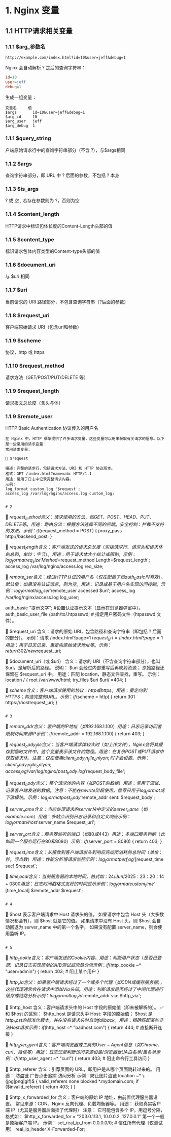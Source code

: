 # 1. Nginx 变量
## 1.1 HTTP请求相关变量
### 1.1.1 $arg_参数名
```pgsql
http://example.com/index.html?id=10&user=jeff&debug=1
```
Nginx 会自动解析 ? 之后的查询字符串：
```ini
id=10
user=jeff
debug=1
```
生成一组变量：
```
变量名	    值
$args	    id=10&user=jeff&debug=1
$arg_id	    10
$arg_user	jeff
$arg_debug	1
```
### 1.1.1 $query_string
户端原始请求行中的查询字符串部分（不含 ?），与$args相同

### 1.1.2 $args
查询字符串部分，即 URL 中 ? 后面的参数，不包括 ? 本身

### 1.1.3 $is_args
? 或 空 , 若存在参数则为 ?，否则为空

### 1.1.4 $content_length
HTTP请求中标识包体长度的Content-Length头部的值

### 1.1.5 $content_type
标识请求包体内容类型的Content-type头部的值

### 1.1.6 $document_uri
与 $uri 相同

### 1.1.7 $uri
当前请求的 URI 路径部分，不包含查询字符串（?后面的参数）

### 1.1.8 $request_uri
客户端原始请求 URI（包含uri和参数）

### 1.1.9 $scheme
协议，http 或 https

### 1.1.10 $request_method
请求方法（GET/POST/PUT/DELETE 等）

### 1.1.9 $request_length
请求报文总长度（含头与体）

### 1.1.9 $remote_user
HTTP Basic Authentication 协议传入的用户名


















```
在 Nginx 中，HTTP 框架提供了许多请求变量，这些变量可以用来获取有关请求的信息。以下是一些常用的请求变量：
常用请求变量:

🔸 $request

描述：完整的请求行，包括请求方法、URI 和 HTTP 协议版本。
格式：GET /index.html?name=abc HTTP/1.1
用途：常用于日志中记录完整请求内容。
示例：
log_format custom_log '$request';
access_log /var/log/nginx/access.log custom_log;


# 2
```
🔹 $request_method
含义：请求使用的方法，如 GET、POST、HEAD、PUT、DELETE 等。
用途：
路由分流：根据方法选择不同的后端。
安全控制：拦截不支持的方法。
示例：
if ($request_method = POST) {
    proxy_pass http://backend_post;
}

🔹 $request_length
含义：客户端发送的请求总长度（包括请求行、请求头和请求体的总和，单位：字节）。
用途：用于请求体大小统计或限制。
示例：
log_format req_size 'Method=$request_method Length=$request_length';
access_log /var/log/nginx/access.log req_size;

🔹 $remote_user
含义：经过 HTTP 认证的用户名（仅在配置了如 auth_basic 时有效）。
默认值：如果没有认证信息，则为空。
用途：记录或基于用户名实现访问控制。
示例：
log_format log_user '$remote_user accessed $uri';
access_log /var/log/nginx/access.log log_user;

auth_basic "提示文字";  #设置认证提示文本（显示在浏览器弹窗中）。
auth_basic_user_file /path/to/.htpasswd; # 指定用户密码文件（htpasswd 文件）。


🔹 $request_uri
含义：请求的原始 URI，包含路径和查询字符串（即包括 ? 后面的部分）。
示例：请求 /index.html?page=1
$request_uri = /index.html?page=1
用途：
用于日志记录、重定向原始请求地址等。
示例：
return 302 /new$request_uri;


🔹 $document_uri（或 $uri）
含义：请求的 URI（不含查询字符串部分），也叫 $uri，是解析后的路径。
说明：
$uri 会经过内部重写后再映射资源；
原始路径还保留在 $request_uri 中。
用途：匹配 location，静态文件查找，重写。
示例：
location / {
    root /var/www/html;
    try_files $uri $uri/ =404;
}

🔹 $scheme
含义：客户端请求使用的协议：http 或 https。
用途：
重定向到 HTTPS；
构造完整的 URL。
示例：
if ($scheme = http) {
    return 301 https://$host$request_uri;
}
```

# 3
```
🔸 $remote_addr
含义：客户端的 IP 地址（如 192.168.1.100）
用途：
日志记录访问者
限制访问来源 IP
示例：
if ($remote_addr = 192.168.1.100) {
    return 403;
}

🔸 $request_body_file
含义：当客户端请求体较大时（如上传文件），Nginx 会将其缓存到临时文件中，这个变量表示该文件的路径。
用途：在复杂 POST 或 PUT 请求中获取请求体。
注意：仅在使用 client_body_in_file_only on; 时才会设置。
示例：
client_body_in_file_only on;
access_log /var/log/nginx/post_body.log '$request_body_file';

🔸 $request_body
含义：整个请求体的内容（如 POST 的数据）
用途：常用于调试、记录客户端发送的数据。
注意：不能在 rewrite 阶段使用，推荐只用于 log_format 或下游模块。
示例：
log_format post_body '$remote_addr sent: $request_body';

🔸 $server_name
含义：当前处理请求的 server 块中定义的 server_name（如 example.com）
用途：
多站点识别
日志记录和自定义响应
示例：
log_format vhost '$server_name $request_uri';

🔸 $server_port
含义：服务器监听的端口（如 80 或 443）
用途：
多端口服务判断（比如同一个服务运行在 80 和 8080）
示例：
if ($server_port = 8080) {
    return 403;
}

🔸 $request_time
含义：从接收到客户端请求头到响应完成所消耗的总时间（单位：秒，浮点数）
用途：
性能分析
慢请求监控
示例：
log_format perf_log '[$request_time sec] $request';

🔸 $time_local
含义：当前服务器的本地时间，格式如：24/Jun/2025:23:20:14 +0800
用途：
日志时间戳
格式友好的时间显示
示例：
log_format custom_time '[$time_local] $remote_addr $request';

```

# 4
```
🔸 $host
表示客户端请求中 Host 请求头的值。
如果请求中包含 Host 头（大多数情况都会有），则 $host 就是它的值。
如果请求中没有 Host 头，则 $host 会自动回退为 server_name 中的第一个名字。
如果没有配置 server_name，则会使用监听 IP。
```

# 5
```
🔹 $http_cookie
含义：客户端发送的 Cookie 内容。
用途：
判断用户状态（是否已登录）
记录日志
实现简单的 A/B 测试或流量分流
示例：
if ($http_cookie ~* "user=admin") {
    return 403; # 阻止某个用户
}

🔹 $http_via
含义：如果客户端请求经过了一个或多个代理（如 CDN 或缓存服务器），这些代理通常会在请求中添加 Via 头部。
用途：
判断请求是否经过了中间代理
进行缓存或链路分析
示例：
log_format log_via '$remote_addr via: $http_via';

🔹 $http_host
含义：客户端请求头中的 Host 字段的原始值（即未被解析的）。
✅ 和 $host 的区别：
$http_host 是请求头中 Host: 字段的原始值；
$host 是 $http_host 的标准化版本，并在没有请求头时自动 fallback。
用途：
精确匹配某些非法 Host 请求
示例：
if ($http_host ~* "badhost.com") {
    return 444; # 直接断开连接
}

🔹 $http_user_agent
含义：客户端浏览器或工具的 User-Agent 信息（如 Chrome、curl、微信等）
用途：
日志记录
判断访问来源设备/浏览器
做 UA 白名单/黑名单
示例：
if ($http_user_agent ~* "curl") {
    return 403;  # 阻止命令行工具访问
}

🔹 $http_referer
含义：引荐页面的 URL，即用户是从哪个页面跳转过来的。
用途：
防盗链
广告点击追踪
访问分析
示例：防止图片盗链
location ~* \.(jpg|png|gif)$ {
    valid_referers none blocked *.mydomain.com;
    if ($invalid_referer) {
        return 403;
    }
}

🔹 $http_x_forwarded_for
含义：客户端的原始 IP 地址，由前置代理服务器设置。
常见来源：CDN、Nginx 反向代理、负载均衡器等。
用途：
获取真实客户端 IP（尤其是服务器后面挂了代理时）
注意：
它可能包含多个 IP，用逗号分隔，格式如：
$http_x_forwarded_for = "203.0.113.1, 10.0.0.2, 127.0.0.1"
第一个一般是原始客户端 IP。
示例：
set_real_ip_from 0.0.0.0/0;     # 信任所有代理（仅测试用）
real_ip_header X-Forwarded-For;
```
